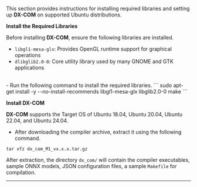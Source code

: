 This section provides instructions for installing required libraries and setting up **DX-COM** on supported Ubuntu distributions.  

**Install the Required Libraries**

Before installing **DX-COM**, ensure the following libraries are installed.  

- `libgl1-mesa-glx`: Provides OpenGL runtime support for graphical operations  
- `dlibglib2.0-0`: Core utility library used by many GNOME and GTK applications  

<br>
- Run the following command to install the required libraries.
```
sudo apt-get install -y --no-install-recommends libgl1-mesa-glx libglib2.0-0 make
```

**Install DX-COM**

**DX-COM** supports the Target OS of Ubuntu 18.04, Ubuntu 20.04, Ubuntu 22.04, and Ubuntu 24.04.  

- After downloading the compiler archive, extract it using the following command.  
```
tar xfz dx_com_M1_vx.x.x.tar.gz
```

After extraction, the directory `dx_com/` will contain the compiler executables, sample ONNX models, JSON configuration files, a sample `Makefile` for compilation.  

---
